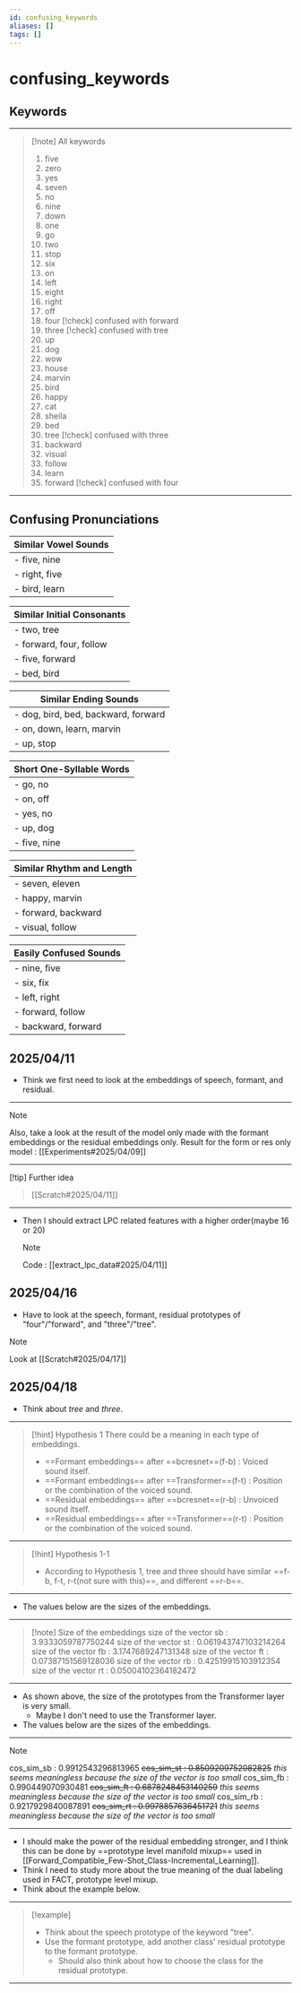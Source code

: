 ```yaml
---
id: confusing_keywords
aliases: []
tags: []
---
```


# confusing_keywords

## Keywords
---
> [!note] All keywords
> 1. five
> 2. zero
> 3. yes
> 4. seven
> 5. no
> 6. nine
> 7. down
> 8. one
> 9. go
> 10. two
> 11. stop
> 12. six
> 13. on
> 14. left
> 15. eight
> 16. right
> 17. off
> 18. four [!check]  confused with forward
> 19. three [!check]  confused with tree
> 20. up
> 21. dog
> 22. wow
> 23. house
> 24. marvin
> 25. bird
> 26. happy
> 27. cat
> 28. sheila
> 29. bed
> 30. tree [!check]  confused with three
> 31. backward
> 32. visual
> 33. follow
> 34. learn
> 35. forward  [!check]  confused with four
---

## Confusing Pronunciations

| Similar Vowel Sounds                   |
| -------------------------------------- |
| - five, nine                           |
| - right, five                          |
| - bird, learn                          |

| Similar Initial Consonants             |
| -------------------------------------- |
| - two, tree                            |
| - forward, four, follow                |
| - five, forward                        |
| - bed, bird                            |

| Similar Ending Sounds                  |
| -------------------------------------- |
| - dog, bird, bed, backward, forward    |
| - on, down, learn, marvin              |
| - up, stop                             |

| Short One-Syllable Words               |
| -------------------------------------- |
| - go, no                               |
| - on, off                              |
| - yes, no                              |
| - up, dog                              |
| - five, nine                           |

| Similar Rhythm and Length              |
| -------------------------------------- |
| - seven, eleven                        |
| - happy, marvin                        |
| - forward, backward                    |
| - visual, follow                       |

| Easily Confused Sounds                 |
| -------------------------------------- |
| - nine, five                           |
| - six, fix                             |
| - left, right                          |
| - forward, follow                      |
| - backward, forward                    |

## 2025/04/11
- Think we first need to look at the embeddings of speech, formant, and residual.
---
> [!note]
> Also, take a look at the result of the model only made with the formant embeddings or the residual embeddings only.
> Result for the form or res only model : [[Experiments#2025/04/09]]
--- 
[!tip] Further idea
> [[Scratch#2025/04/11]]
---
- Then I should extract LPC related features with a higher order(maybe 16 or 20)
  > [!note]
  > Code : [[extract_lpc_data#2025/04/11]]

## 2025/04/16
- Have to look at the speech, formant, residual prototypes of "four"/"forward", and "three"/"tree".
> [!note]
> Look at [[Scratch#2025/04/17]]

## 2025/04/18
- Think about *tree* and *three*.
---
> [!hint] Hypothesis 1
> There could be a meaning in each type of embeddings.
> - ==Formant embeddings== after ==bcresnet==(f-b) : Voiced sound itself.
> - ==Formant embeddings== after ==Transformer==(f-t) : Position or the combination of the voiced sound.
> - ==Residual embeddings== after ==bcresnet==(r-b) : Unvoiced sound itself.
> - ==Residual embeddings== after ==Transformer==(r-t) : Position or the combination of the voiced sound.
---
> [!hint] Hypothesis 1-1
> - According to Hypothesis 1, tree and three should have similar ==f-b, f-t, r-t(not sure with this)==,
>   and different ==r-b==.
---
- The values below are the sizes of the embeddings.
--- 
> [!note] Size of the embeddings
> size of the vector sb : 3.9333059787750244
> size of the vector st : 0.061943747103214264
> size of the vector fb : 3.1747689247131348
> size of the vector ft : 0.07387151569128036
> size of the vector rb : 0.42519915103912354
> size of the vector rt : 0.05004102364182472
---
- As shown above, the size of the prototypes from the Transformer layer is very small.
  - Maybe I don't need to use the Transformer layer.
- The values below are the sizes of the embeddings.
---
> [!note]
> cos_sim_sb : 0.9912543296813965
> ~~cos_sim_st : 0.8509209752082825~~ *this seems meaningless because the size of the vector is too small*
> cos_sim_fb : 0.990449070930481
> ~~cos_sim_ft : 0.6878248453140259~~ *this seems meaningless because the size of the vector is too small*
> cos_sim_rb : 0.9217929840087891
> ~~cos_sim_rt : 0.9978857636451721~~ *this seems meaningless because the size of the vector is too small*
---
- I should make the power of the residual embedding stronger, and I think this can be done by
  ==prototype level manifold mixup== used in [[Forward_Compatible_Few-Shot_Class-Incremental_Learning]].
- Think I need to study more about the true meaning of the dual labeling used in FACT, prototype level mixup.
- Think about the example below.
---
> [!example]
> - Think about the speech prototype of the keyword "tree".
> - Use the formant prototype, add another class' residual prototype to the formant prototype.
>   - Should also think about how to choose the class for the residual prototype.
---
